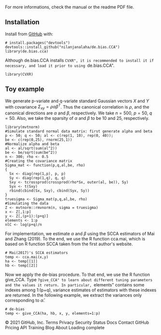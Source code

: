 


For more informations, check the manual or the readme PDF file.

## Installation

Install  from [GitHub](https://github.com/) with:

```{r download}
# install.packages("devtools")
devtools::install_github("nilanjanalaha/de.bias.CCA")
library(de.bias.cca)
```

Although de.bias.CCA installs ``CVXR", it is recommended to install it if necessary, and load it prior to using ``de.bias.CCA".

```{r extra, include=FALSE}
library(CVXR)
```

## Toy example

We generate p-variate and q-variate standard Gaussian vectors $X$ and $Y$ with covariance $\Sigma_{xy}=\rho\alpha\beta^T$. Thus the canonical correlation is $\rho$, and the canonical directions are $\alpha$ and $\beta$, respectively. We take $n=500$, $p=50$, $q=50$. Also, we take the sparsity of $\alpha$ and $\beta$ to be 10 and 25, respectively.

```{r pressure, echo=TRUE}
library(mvtnorm)
#Simulate standard normal data matrix: first generate alpha and beta
p <- 50; q <- 50; al <- c(rep(1, 10), rep(0, 40));
be <- c(rep(0,25), rnorm(25,1))
#Normalize alpha and beta
al <- al/sqrt(sum(al^2))
be <- be/sqrt(sum(be^2))
n <- 300; rho <- 0.5
#Creating the covariance matrix
Sigma_mat <- function(p,q,al,be, rho)
{
  Sx <- diag(rep(1,p), p, p)
  Sy <- diag(rep(1,q), q, q)
  Sxy <- tcrossprod(crossprod(rho*Sx, outer(al, be)), Sy)
  Syx <- t(Sxy)
  rbind(cbind(Sx, Sxy), cbind(Syx, Sy))
}
truesigma <- Sigma_mat(p,q,al,be, rho)
#Simulating the data
Z <- mvtnorm::rmvnorm(n, sigma = truesigma)
x <- Z[,1:p]
y <- Z[,(p+1):(p+q)]
elements <- 1:p
nlC <- log(p+q)/n
```

For implementation, we estimate $\alpha$ and $\beta$  using the SCCA estimators of Mai and Zhang (2019). To the end, we use the R function cca.mai, which is based on R function SCCA  taken from the first author's website. 

```{r mai, echo=TRUE}
# Mai(2017)'s SCCA estimators
temp <- cca.mai(x,y)
ha <- temp[[1]]
hb <- temp[[2]]
```

Now we apply the de-bias procedure. To that end, we use the R function give_CCA. Type ``?give_CCA" to learn about different tuning parameters and the values it return. In particular, ``elements" contains some indexes among 1:(p+q), variance estimates of estimators with these indexes are returned. In the following example, we extract the variances only corresponding to $\widehat{\alpha}$.

```{r de-bias, echo=TRUE}
# de-bias
temp <- give_CCA(ha, hb, x, y, elements=1:p)
```
 
 

© 2021 GitHub, Inc.
Terms
Privacy
Security
Status
Docs
Contact GitHub
Pricing
API
Training
Blog
About
Loading complete
